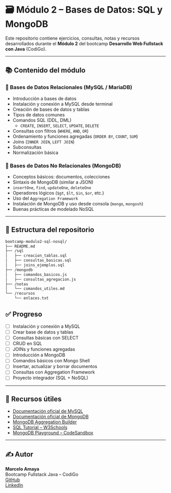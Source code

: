 # 🗃️ Módulo 2 – Bases de Datos: SQL y MongoDB

Este repositorio contiene ejercicios, consultas, notas y recursos desarrollados durante el **Módulo 2** del bootcamp **Desarrollo Web Fullstack con Java** (CodiGo).

---

## 📚 Contenido del módulo

### 🔸 Bases de Datos Relacionales (MySQL / MariaDB)

- Introducción a bases de datos
- Instalación y conexión a MySQL desde terminal
- Creación de bases de datos y tablas
- Tipos de datos comunes
- Comandos SQL (DDL, DML)
  - `CREATE`, `INSERT`, `SELECT`, `UPDATE`, `DELETE`
- Consultas con filtros (`WHERE`, `AND`, `OR`)
- Ordenamiento y funciones agregadas (`ORDER BY`, `COUNT`, `SUM`)
- Joins (`INNER JOIN`, `LEFT JOIN`)
- Subconsultas
- Normalización básica

### 🔸 Bases de Datos No Relacionales (MongoDB)

- Conceptos básicos: documentos, colecciones
- Sintaxis de MongoDB (similar a JSON)
- `insertOne`, `find`, `updateOne`, `deleteOne`
- Operadores lógicos (`$gt`, `$lt`, `$in`, `$or`, etc.)
- Uso del `Aggregation Framework`
- Instalación de MongoDB y uso desde consola (`mongo`, `mongosh`)
- Buenas prácticas de modelado NoSQL

---

## 📁 Estructura del repositorio

```bash
bootcamp-modulo2-sql-nosql/
├── README.md
├── /sql
│   ├── creacion_tablas.sql
│   ├── consultas_basicas.sql
│   ├── joins_ejemplos.sql
├── /mongodb
│   ├── comandos_basicos.js
│   ├── consultas_agregacion.js
├── /notas
│   └── comandos_utiles.md
└── /recursos
    └── enlaces.txt
```
## ✅ Progreso

- [ ] Instalación y conexión a MySQL
- [ ] Crear base de datos y tablas
- [ ] Consultas básicas con SELECT
- [ ] CRUD en SQL
- [ ] JOINs y funciones agregadas
- [ ] Introducción a MongoDB
- [ ] Comandos básicos con Mongo Shell
- [ ] Insertar, actualizar y borrar documentos
- [ ] Consultas con Aggregation Framework
- [ ] Proyecto integrador (SQL + NoSQL)

---

## 🔗 Recursos útiles

- [Documentación oficial de MySQL](https://dev.mysql.com/doc/)
- [Documentación oficial de MongoDB](https://www.mongodb.com/docs/manual/)
- [MongoDB Aggregation Builder](https://www.mongodb.com/products/tools/aggregation-pipeline-builder)
- [SQL Tutorial – W3Schools](https://www.w3schools.com/sql/)
- [MongoDB Playground – CodeSandbox](https://codesandbox.io/s/mongodb-playground)

---

## ✍️ Autor

**Marcelo Amaya**  
Bootcamp Fullstack Java – CodiGo  
[GitHub](https://github.com/MarceloAM94)  
[LinkedIn](https://www.linkedin.com/in/marcelo-amaya-medina-614518268/)
